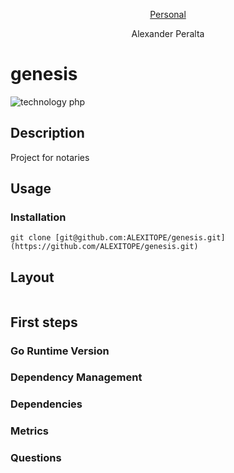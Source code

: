 <p style="text-align: center;">
  <a href="https://github.com/ALEXITOPE/genesis" target="blank">
    Personal
  </a>
</p>

  <p style="text-align: center;">Alexander Peralta</p>
    <p style="text-align: center;">
    </p>

# genesis

![technology php]()

## Description

Project for notaries

## Usage

### Installation
`git clone [git@github.com:ALEXITOPE/genesis.git](https://github.com/ALEXITOPE/genesis.git)`

## Layout

```tree

```

## First steps

### Go Runtime Version

### Dependency Management

### Dependencies

### Metrics

### Questions

